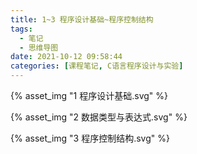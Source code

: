 ```yaml
---
title: 1~3 程序设计基础~程序控制结构
tags:
  - 笔记
  - 思维导图
date: 2021-10-12 09:58:44
categories: [课程笔记, C语言程序设计与实验]
---
```


{% asset_img "1 程序设计基础.svg" %}

<!--more-->

{% asset_img "2 数据类型与表达式.svg" %}

{% asset_img "3 程序控制结构.svg" %}

